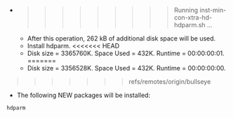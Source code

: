 * >>>>>>>>> Running inst-min-con-xtra-hd-hdparm.sh ...
  * After this operation, 262 kB of additional disk space will be used.
  * Install hdparm.
<<<<<<< HEAD
  * Disk size = 3365760K. Space Used = 432K. Runtime = 00:00:00:01.
=======
  * Disk size = 3356528K. Space Used = 432K. Runtime = 00:00:00:00.
>>>>>>> refs/remotes/origin/bullseye
  * The following NEW packages will be installed:
  ```bash
hdparm
  ```
